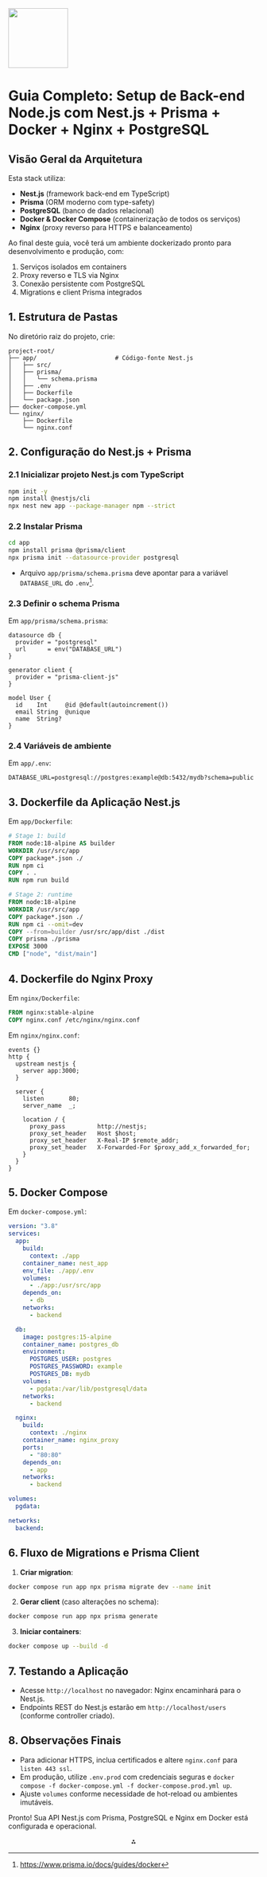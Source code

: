 <img src="https://r2cdn.perplexity.ai/pplx-full-logo-primary-dark%402x.png" class="logo" width="120"/>

# Guia Completo: Setup de Back-end Node.js com Nest.js + Prisma + Docker + Nginx + PostgreSQL

## Visão Geral da Arquitetura

Esta stack utiliza:

- **Nest.js** (framework back-end em TypeScript)
- **Prisma** (ORM moderno com type-safety)
- **PostgreSQL** (banco de dados relacional)
- **Docker \& Docker Compose** (containerização de todos os serviços)
- **Nginx** (proxy reverso para HTTPS e balanceamento)

Ao final deste guia, você terá um ambiente dockerizado pronto para desenvolvimento e produção, com:

1. Serviços isolados em containers
2. Proxy reverso e TLS via Nginx
3. Conexão persistente com PostgreSQL
4. Migrations e client Prisma integrados

## 1. Estrutura de Pastas

No diretório raiz do projeto, crie:

```
project-root/
├── app/                      # Código-fonte Nest.js
│   ├── src/
│   ├── prisma/
│   │   └── schema.prisma
│   ├── .env
│   ├── Dockerfile
│   └── package.json
├── docker-compose.yml
└── nginx/
    ├── Dockerfile
    └── nginx.conf
```


## 2. Configuração do Nest.js + Prisma

### 2.1 Inicializar projeto Nest.js com TypeScript

```bash
npm init -y
npm install @nestjs/cli
npx nest new app --package-manager npm --strict
```


### 2.2 Instalar Prisma

```bash
cd app
npm install prisma @prisma/client
npx prisma init --datasource-provider postgresql
```

- Arquivo `app/prisma/schema.prisma` deve apontar para a variável `DATABASE_URL` do `.env`[^1].


### 2.3 Definir o schema Prisma

Em `app/prisma/schema.prisma`:

```prisma
datasource db {
  provider = "postgresql"
  url      = env("DATABASE_URL")
}

generator client {
  provider = "prisma-client-js"
}

model User {
  id    Int     @id @default(autoincrement())
  email String  @unique
  name  String?
}
```


### 2.4 Variáveis de ambiente

Em `app/.env`:

```
DATABASE_URL=postgresql://postgres:example@db:5432/mydb?schema=public
```


## 3. Dockerfile da Aplicação Nest.js

Em `app/Dockerfile`:

```dockerfile
# Stage 1: build
FROM node:18-alpine AS builder
WORKDIR /usr/src/app
COPY package*.json ./
RUN npm ci
COPY . .
RUN npm run build

# Stage 2: runtime
FROM node:18-alpine
WORKDIR /usr/src/app
COPY package*.json ./
RUN npm ci --omit=dev
COPY --from=builder /usr/src/app/dist ./dist
COPY prisma ./prisma
EXPOSE 3000
CMD ["node", "dist/main"]
```


## 4. Dockerfile do Nginx Proxy

Em `nginx/Dockerfile`:

```dockerfile
FROM nginx:stable-alpine
COPY nginx.conf /etc/nginx/nginx.conf
```

Em `nginx/nginx.conf`:

```nginx
events {}
http {
  upstream nestjs {
    server app:3000;
  }

  server {
    listen       80;
    server_name  _;

    location / {
      proxy_pass         http://nestjs;
      proxy_set_header   Host $host;
      proxy_set_header   X-Real-IP $remote_addr;
      proxy_set_header   X-Forwarded-For $proxy_add_x_forwarded_for;
    }
  }
}
```


## 5. Docker Compose

Em `docker-compose.yml`:

```yaml
version: "3.8"
services:
  app:
    build:
      context: ./app
    container_name: nest_app
    env_file: ./app/.env
    volumes:
      - ./app:/usr/src/app
    depends_on:
      - db
    networks:
      - backend

  db:
    image: postgres:15-alpine
    container_name: postgres_db
    environment:
      POSTGRES_USER: postgres
      POSTGRES_PASSWORD: example
      POSTGRES_DB: mydb
    volumes:
      - pgdata:/var/lib/postgresql/data
    networks:
      - backend

  nginx:
    build:
      context: ./nginx
    container_name: nginx_proxy
    ports:
      - "80:80"
    depends_on:
      - app
    networks:
      - backend

volumes:
  pgdata:

networks:
  backend:
```


## 6. Fluxo de Migrations e Prisma Client

1. **Criar migration**:

```bash
docker compose run app npx prisma migrate dev --name init
```

2. **Gerar client** (caso alterações no schema):

```bash
docker compose run app npx prisma generate
```

3. **Iniciar containers**:

```bash
docker compose up --build -d
```


## 7. Testando a Aplicação

- Acesse `http://localhost` no navegador: Nginx encaminhará para o Nest.js.
- Endpoints REST do Nest.js estarão em `http://localhost/users` (conforme controller criado).


## 8. Observações Finais

- Para adicionar HTTPS, inclua certificados e altere `nginx.conf` para `listen 443 ssl`.
- Em produção, utilize `.env.prod` com credenciais seguras e `docker compose -f docker-compose.yml -f docker-compose.prod.yml up`.
- Ajuste `volumes` conforme necessidade de hot-reload ou ambientes imutáveis.

Pronto! Sua API Nest.js com Prisma, PostgreSQL e Nginx em Docker está configurada e operacional.

<div style="text-align: center">⁂</div>

[^1]: https://www.prisma.io/docs/guides/docker

[^2]: https://www.youtube.com/watch?v=iD3TJJBk_Us

[^3]: https://www.tomray.dev/nestjs-docker-compose-postgres

[^4]: https://stackoverflow.com/questions/74854061/nestjs-doesnt-handle-request-from-nginx-proxy-pass-using-docker-compose

[^5]: https://www.prisma.io/blog/nestjs-prisma-rest-api-7D056s1BmOL0

[^6]: https://solomou.dev/blog/2024-05-13-nestjs-with-docker-compose-for-development

[^7]: https://www.digitalocean.com/community/tutorials/how-to-secure-a-containerized-node-js-application-with-nginx-let-s-encrypt-and-docker-compose

[^8]: https://www.youtube.com/watch?v=6G_EO6wRh2Y

[^9]: https://www.youtube.com/watch?v=o0fMQtmciFY

[^10]: https://www.bithost.in/blog/tech-2/docker-for-a-nest-js-app-with-postgresql-and-nginx-reverse-proxy-37

[^11]: https://dev.to/manuchehr/dockerize-nestjs-app-with-postgres-redis-prisma-orm-1130

[^12]: https://github.com/rogerioadris/nestjs-docker/blob/master/docker-compose.yml

[^13]: https://dev.to/dinhkhai0201/load-balancing-with-docker-compose-nginx-nestjs-220p

[^14]: https://notiz.dev/blog/dockerizing-nestjs-with-prisma-and-postgresql/

[^15]: https://dev.to/chukwutosin_/step-by-step-guide-setting-up-a-nestjs-application-with-docker-and-postgresql-5hei

[^16]: https://blog.logrocket.com/how-to-run-node-js-server-nginx/

[^17]: https://www.youtube.com/watch?v=fqr0mhQrASU

[^18]: https://www.digitalocean.com/community/tutorials/how-to-deploy-a-nestjs-application-with-nginx-on-ubuntu

[^19]: https://www.freecodecamp.org/news/build-a-crud-rest-api-with-nestjs-docker-swagger-prisma/

[^20]: https://wanago.io/2023/01/16/api-nestjs-docker-compose/

